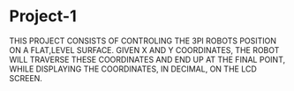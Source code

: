 # Project-1

THIS PROJECT CONSISTS OF CONTROLING THE 3PI ROBOTS POSITION ON A FLAT,LEVEL SURFACE.
GIVEN X AND Y COORDINATES, THE ROBOT WILL TRAVERSE THESE COORDINATES AND END UP AT THE FINAL POINT,
WHILE DISPLAYING THE COORDINATES, IN DECIMAL, ON THE LCD SCREEN.
